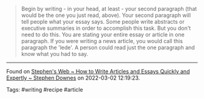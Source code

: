 > Begin by writing - in your head, at least - your second paragraph (that would be the one you just read, above). Your second paragraph will tell people what your essay says. Some people write abstracts or executive summaries in order to accomplish this task. But you don't need to do this. You are stating your entire essay or article in one paragraph. If you were writing a news article, you would call this paragraph the 'lede'. A person could read just the one paragraph and know what you had to say.

---
Found on [Stephen's Web ~ How to Write Articles and Essays Quickly and Expertly ~ Stephen Downes](https://www.downes.ca/post/38526) on 2022-03-02 12:19:23.

Tags: #writing #recipe #article